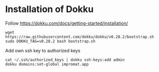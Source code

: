 # Installation of Dokku

Follow https://dokku.com/docs/getting-started/installation/

```
wget https://raw.githubusercontent.com/dokku/dokku/v0.28.2/bootstrap.sh
sudo DOKKU_TAG=v0.28.2 bash bootstrap.sh
```

Add own ssh key to authorized keys

```
cat ~/.ssh/authorized_keys | dokku ssh-keys:add admin
dokku domains:set-global impromat.app
```
